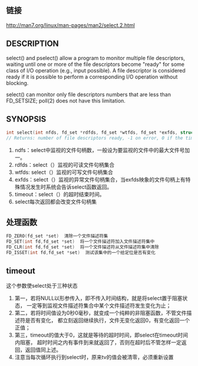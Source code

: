 ## 链接

<http://man7.org/linux/man-pages/man2/select.2.html>

## DESCRIPTION

select() and pselect() allow a program to monitor multiple file descriptors, waiting until one or more of the file descriptors become "ready" for some class of I/O operation (e.g., input possible). A file descriptor is considered ready if it is possible to perform a corresponding I/O operation without blocking.

select() can monitor only file descriptors numbers that are less than FD_SETSIZE; poll(2) does not have this limitation.

## SYNOPSIS

```c
int select(int nfds, fd_set *rdfds, fd_set *wtfds, fd_set *exfds, struct timeval *timeout)
// Returns: number of file descriptors ready, -1 on error, 0 if the timeout expires
```

1. ndfs：select中监视的文件句柄数，一般设为要监视的文件中的最大文件号加一。 
2. rdfds：select（）监视的可读文件句柄集合
3. wtfds: select（）监视的可写文件句柄集合
4. exfds：select（）监视的异常文件句柄集合，当exfds映象的文件句柄上有特殊情况发生时系统会告诉select函数返回。 
5. timeout：select（）的超时结束时间。 
6. select每次返回都会改变文件句柄集

## 处理函数

```c
FD_ZERO(fd_set *set)  清除一个文件描述符集 
FD_SET(int fd,fd_set *set)  将一个文件描述符加入文件描述符集中 
FD_CLR(int fd,fd_set *set)  将一个文件描述符从文件描述符集中清除 
FD_ISSET(int fd,fd_set *set)  测试该集中的一个给定位是否有变化 

```



## timeout

这个参数使select处于三种状态

1. 第一，若将NULL以形参传入，即不传入时间结构，就是将select置于阻塞状态， 一定等到监视文件描述符集合中某个文件描述符发生变化为止； 
2. 第二，若将时间值设为0秒0毫秒，就变成一个纯粹的非阻塞函数，不管文件描述符是否有变化， 都立刻返回继续执行，文件无变化返回0，有变化返回一个正值； 
3. 第三，timeout的值大于0，这就是等待的超时时间，即select在timeout时间内阻塞， 超时时间之内有事件到来就返回了，否则在超时后不管怎样一定返回，返回值同上述。 
4. 注意当每次循环执行到select时，原来tv的值会被清零，必须重新设置

